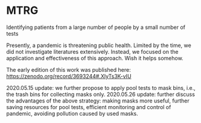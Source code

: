 # MTRG
Identifying patients from a large number of people by a small number of tests

Presently, a pandemic is threatening public health.
Limited by the time, we did not investigate literatures extensively.
Instead, we focused on the application and effectiveness of this approach. Wish it helps somehow.

The early edition of this work was published here:
https://zenodo.org/record/3693244#.XlyTs3K-vIU

2020.05.15 update: we further propose to apply pool tests to mask bins, i.e., the trash bins for collecting masks only.
2020.05.26 update: further discuss the advantages of the above strategy: making masks more useful, further saving resources for pool tests, efficient monitoring and control of pandemic, avoiding pollution caused by used masks.
